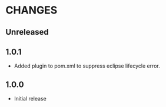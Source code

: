 CHANGES
=======

Unreleased
----------

1.0.1
-----

* Added plugin to pom.xml to suppress eclipse lifecycle error.

1.0.0
-----

* Initial release